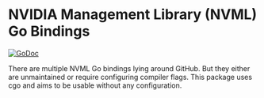 # NVIDIA Management Library (NVML) Go Bindings

[![GoDoc](https://godoc.org/github.com/hotpxl/nvml?status.svg)](https://godoc.org/github.com/hotpxl/nvml)

There are multiple NVML Go bindings lying around GitHub. But they
either are unmaintained or require configuring compiler flags. This
package uses cgo and aims to be usable without any configuration.
